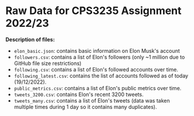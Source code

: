 # Raw Data for CPS3235 Assignment 2022/23

**Description of files:**
- `elon_basic.json`: contains basic information on Elon Musk's account
- `followers.csv`: contains a list of Elon's followers (only ~1 million due to GitHub file size restrictions)
- `following.csv`: contains a list of Elon's followed accounts over time.
- `following_latest.csv`: contains the list of accounts followed as of today (19/12/2022).
- `public_metrics.csv`: contains a list of Elon's public metrics over time.
- `tweets_3200.csv`: contains Elon's recent 3200 tweets.
- `tweets_many.csv`: contains a list of Elon's tweets (data was taken multiple times during 1 day so it contains many duplicates).
